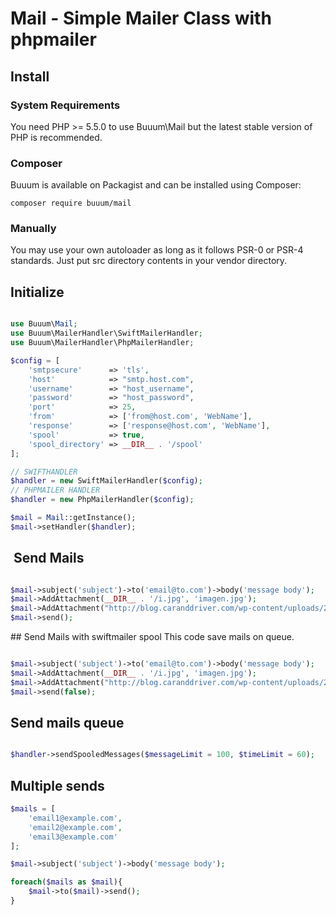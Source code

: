 Mail - Simple Mailer Class with phpmailer
=========================================

## Install

### System Requirements

You need PHP >= 5.5.0 to use Buuum\Mail but the latest stable version of PHP is recommended.

### Composer

Buuum is available on Packagist and can be installed using Composer:

```
composer require buuum/mail
```

### Manually

You may use your own autoloader as long as it follows PSR-0 or PSR-4 standards. Just put src directory contents in your vendor directory.

## Initialize

```php

use Buuum\Mail;
use Buuum\MailerHandler\SwiftMailerHandler;
use Buuum\MailerHandler\PhpMailerHandler;

$config = [
    'smtpsecure'      => 'tls',
    'host'            => "smtp.host.com",
    'username'        => "host_username",
    'password'        => "host_password",
    'port'            => 25,
    'from'            => ['from@host.com', 'WebName'],
    'response'        => ['response@host.com', 'WebName'],
    'spool'           => true,
    'spool_directory' => __DIR__ . '/spool'
];

// SWIFTHANDLER
$handler = new SwiftMailerHandler($config);
// PHPMAILER HANDLER
$handler = new PhpMailerHandler($config);

$mail = Mail::getInstance();
$mail->setHandler($handler);

```

##  Send Mails
```php

$mail->subject('subject')->to('email@to.com')->body('message body');
$mail->AddAttachment(__DIR__ . '/i.jpg', 'imagen.jpg');
$mail->AddAttachment("http://blog.caranddriver.com/wp-content/uploads/2015/11/BMW-2-series.jpg", 'car.jpg');
$mail->send();

```

## Send Mails with swiftmailer spool
This code save mails on queue.
```php

$mail->subject('subject')->to('email@to.com')->body('message body');
$mail->AddAttachment(__DIR__ . '/i.jpg', 'imagen.jpg');
$mail->AddAttachment("http://blog.caranddriver.com/wp-content/uploads/2015/11/BMW-2-series.jpg", 'car.jpg');
$mail->send(false);

```

## Send mails queue
```php

$handler->sendSpooledMessages($messageLimit = 100, $timeLimit = 60);

```

## Multiple sends

```php
$mails = [
    'email1@example.com',
    'email2@example.com',
    'email3@example.com'
];

$mail->subject('subject')->body('message body');

foreach($mails as $mail){
    $mail->to($mail)->send();
}
```